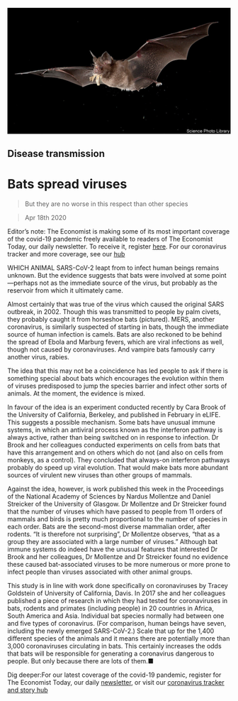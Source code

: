 ![](./images/20200418_STP501.jpg)

## Disease transmission

# Bats spread viruses

> But they are no worse in this respect than other species

> Apr 18th 2020

Editor’s note: The Economist is making some of its most important coverage of the covid-19 pandemic freely available to readers of The Economist Today, our daily newsletter. To receive it, register [here](https://www.economist.com//newslettersignup). For our coronavirus tracker and more coverage, see our [hub](https://www.economist.com//coronavirus)

WHICH ANIMAL SARS-CoV-2 leapt from to infect human beings remains unknown. But the evidence suggests that bats were involved at some point—perhaps not as the immediate source of the virus, but probably as the reservoir from which it ultimately came.

Almost certainly that was true of the virus which caused the original SARS outbreak, in 2002. Though this was transmitted to people by palm civets, they probably caught it from horseshoe bats (pictured). MERS, another coronavirus, is similarly suspected of starting in bats, though the immediate source of human infection is camels. Bats are also reckoned to be behind the spread of Ebola and Marburg fevers, which are viral infections as well, though not caused by coronaviruses. And vampire bats famously carry another virus, rabies.

The idea that this may not be a coincidence has led people to ask if there is something special about bats which encourages the evolution within them of viruses predisposed to jump the species barrier and infect other sorts of animals. At the moment, the evidence is mixed.

In favour of the idea is an experiment conducted recently by Cara Brook of the University of California, Berkeley, and published in February in eLIFE. This suggests a possible mechanism. Some bats have unusual immune systems, in which an antiviral process known as the interferon pathway is always active, rather than being switched on in response to infection. Dr Brook and her colleagues conducted experiments on cells from bats that have this arrangement and on others which do not (and also on cells from monkeys, as a control). They concluded that always-on interferon pathways probably do speed up viral evolution. That would make bats more abundant sources of virulent new viruses than other groups of mammals.

Against the idea, however, is work published this week in the Proceedings of the National Academy of Sciences by Nardus Mollentze and Daniel Streicker of the University of Glasgow. Dr Mollentze and Dr Streicker found that the number of viruses which have passed to people from 11 orders of mammals and birds is pretty much proportional to the number of species in each order. Bats are the second-most diverse mammalian order, after rodents. “It is therefore not surprising”, Dr Mollentze observes, “that as a group they are associated with a large number of viruses.” Although bat immune systems do indeed have the unusual features that interested Dr Brook and her colleagues, Dr Mollentze and Dr Streicker found no evidence these caused bat-associated viruses to be more numerous or more prone to infect people than viruses associated with other animal groups.

This study is in line with work done specifically on coronaviruses by Tracey Goldstein of University of California, Davis. In 2017 she and her colleagues published a piece of research in which they had tested for coronaviruses in bats, rodents and primates (including people) in 20 countries in Africa, South America and Asia. Individual bat species normally had between one and five types of coronavirus. (For comparison, human beings have seven, including the newly emerged SARS-CoV-2.) Scale that up for the 1,400 different species of the animals and it means there are potentially more than 3,000 coronaviruses circulating in bats. This certainly increases the odds that bats will be responsible for generating a coronavirus dangerous to people. But only because there are lots of them.■

Dig deeper:For our latest coverage of the covid-19 pandemic, register for The Economist Today, our daily [newsletter](https://www.economist.com//newslettersignup), or visit our [coronavirus tracker and story hub](https://www.economist.com//coronavirus)